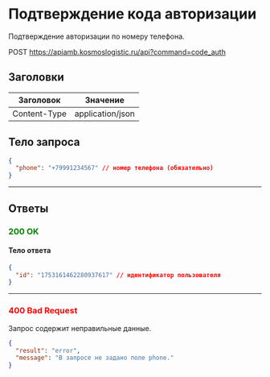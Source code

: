 # Подтверждение кода авторизации

Подтверждение авторизации по номеру телефона.

POST https://apiamb.kosmoslogistic.ru/api?command=code_auth

## Заголовки

| Заголовок     | Значение           |
|---------------|--------------------|
| Content-Type  | application/json   |

## Тело запроса

```json
{
  "phone": "+79991234567" // номер телефона (обязательно)
}
```

---

## Ответы

### <span style="color: green;">200 OK</span>

#### Тело ответа

```json
{
  "id": "1753161462280937617" // идентификатор пользователя
}
```

---

### <span style="color: red;">400 Bad Request</span>
Запрос содержит неправильные данные.

```json
{
  "result": "error",
  "message": "В запросе не задано поле phone."
}
```
